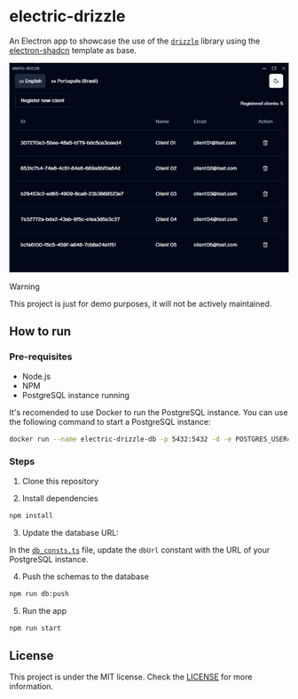 # electric-drizzle

An Electron app to showcase the use of the [`drizzle`](https://orm.drizzle.team) library using the [electron-shadcn](https://github.com/LuanRoger/electron-shadcn) template as base.

![Screenshot](https://github.com/LuanRoger/electric-drizzle/blob/main/images/demo.png)

> [!WARNING]
> This project is just for demo purposes, it will not be actively maintained.

## How to run

### Pre-requisites

- Node.js
- NPM
- PostgreSQL instance running

It's recomended to use Docker to run the PostgreSQL instance. You can use the following command to start a PostgreSQL instance:

```bash
docker run --name electric-drizzle-db -p 5432:5432 -d -e POSTGRES_USER=admin -e POSTGRES_PASSWORD=admin postgres
```

### Steps

1. Clone this repository

2. Install dependencies

```bash
npm install
```

3. Update the database URL:

In the [`db_consts.ts`](https://github.com/LuanRoger/electric-drizzle/blob/main/src/lib/db/db_consts.ts) file, update the `dbUrl` constant with the URL of your PostgreSQL instance.

4. Push the schemas to the database

```bash
npm run db:push
```
5. Run the app

```bash
npm run start
```

## License

This project is under the MIT license. Check the [LICENSE](https://github.com/LuanRoger/electric-drizzle/blob/main/LICENSE) for more information.
